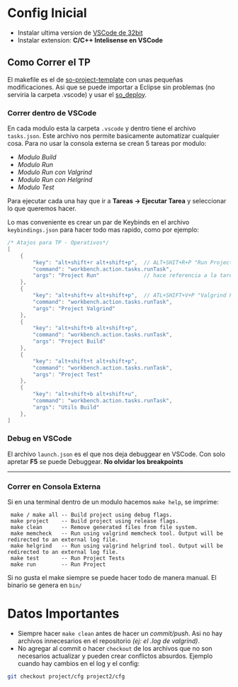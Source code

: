 # Config Inicial

- Instalar ultima version de [VSCode de 32bit](https://code.visualstudio.com/updates/v1_35) 
- Instalar extension: **C/C++ Intelisense en VSCode**

## Como Correr el TP

El makefile es el de [so-project-template](https://github.com/RaniAgus/so-project-template) con unas pequeñas modificaciones. Asi que se puede importar a Eclipse sin problemas (no serviria la carpeta .vscode) y usar el [so_deploy](https://github.com/sisoputnfrba/so-deploy).

### Correr dentro de  VSCode

En cada modulo esta la carpeta ``.vscode`` y dentro tiene el archivo ``tasks.json``. Este archivo nos permite basicamente automatizar cualquier cosa. Para no usar la consola externa se crean 5 tareas por modulo:

- *Modulo Build*
- *Modulo Run*
- *Modulo Run con Valgrind*
- *Modulo Run con Helgrind*
- *Modulo Test*

Para ejecutar cada una hay que ir a **Tareas -> Ejecutar Tarea** y seleccionar lo que queremos hacer.

Lo mas conveniente es crear un par de Keybinds en el archivo ``keybindings.json`` para hacer todo mas rapido, como por ejemplo: 

```c
/* Atajos para TP - Operativos*/
[
    {
        "key": "alt+shift+r alt+shift+p",  // ALT+SHIT+R+P "Run Project"
        "command": "workbench.action.tasks.runTask",
        "args": "Project Run"              // hace referencia a la tarea a ejecutar
    },
    {
        "key": "alt+shift+v alt+shift+p",  // ATL+SHIFT+V+P "Valgrind Project"
        "command": "workbench.action.tasks.runTask",
        "args": "Project Valgrind"
    },   
    {
        "key": "alt+shift+b alt+shift+p",
        "command": "workbench.action.tasks.runTask",
        "args": "Project Build"
    }, 
    {
        "key": "alt+shift+t alt+shift+p",
        "command": "workbench.action.tasks.runTask",
        "args": "Project Test"
    },
    {
        "key": "alt+shift+b alt+shift+u",
        "command": "workbench.action.tasks.runTask",
        "args": "Utils Build"
    },     
]
```

### Debug en VSCode

El archivo ``launch.json`` es el que nos deja debuggear en VSCode. Con solo apretar **F5** se puede Debuggear. **No olvidar los breakpoints**

___

### Correr en Consola Externa

Si en una terminal dentro de un modulo hacemos ``make help``, se imprime:

```
 make / make all -- Build project using debug flags.
 make project    -- Build project using release flags.
 make clean      -- Remove generated files from file system.
 make memcheck   -- Run using valgrind memcheck tool. Output will be redirected to an external log file.
 make helgrind   -- Run using valgrind helgrind tool. Output will be redirected to an external log file.
 make test       -- Run Project Tests
 make run        -- Run Project
```
Si no gusta el make siempre se puede hacer todo de manera manual. El binario se genera en ``bin/``



# Datos Importantes

- Siempre hacer ``make clean`` antes de hacer un *commit/push*. Asi no hay archivos innecesarios en el repositorio *(ej: el .log de valgrind)*. 
- No agregar al commit o hacer ``checkout`` de los archivos que no son necesarios actualizar y pueden crear conflictos absurdos. Ejemplo cuando hay cambios en el log y el config:
```bash
git checkout project/cfg project2/cfg 
```
